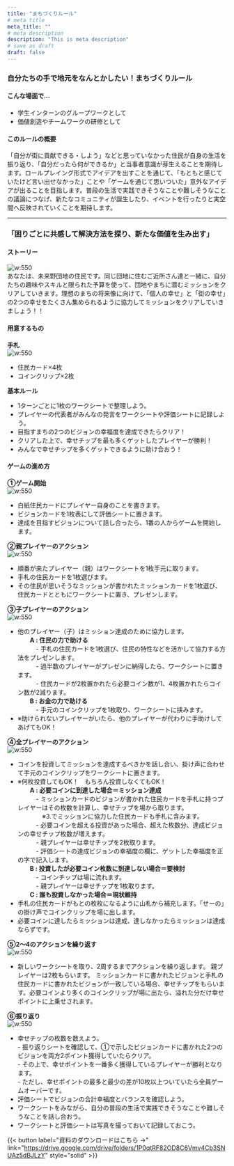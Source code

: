 ```yaml
---
title: "まちづくりルール"
# meta title
meta_title: ""
# meta description
description: "This is meta description"
# save as draft
draft: false
---
```


###  <div class="text-orange-500" >自分たちの手で地元をなんとかしたい！まちづくりルール<div/>

#### こんな場面で…
- 学生インターンのグループワークとして
- 価値創造やチームワークの研修として

#### このルールの概要
「自分が街に貢献できる・しよう」などと思っていなかった住民が自身の生活を振り返り、「自分だったら何ができるか」と当事者意識が芽生えることを期待します。ロールプレイング形式でアイデアを出すことを通じて、「もともと感じていたけど言い出せなかった」ことや「ゲームを通じて思いついた」意外なアイデアが出ることを目指します。普段の生活で実践できそうなことや難しそうなことの議論につなげ、新たなコミュニティが誕生したり、イベントを行ったりと実空間へ反映されていくことを期待します。

<hr>  

### 「困りごとに共感して解決方法を探り、新たな価値を生み出す」

#### ストーリー  
![w:550](./images/noimage.png)  
あなたは、未来野団地の住民です。同じ団地に住むご近所さん達と一緒に、自分たちの趣味やスキルと限られた予算を使って、団地やまちに潜むミッションをクリアしていきます。理想のまちの将来像に向けて、「個人の幸せ」と「街の幸せ」の2つの幸せをたくさん集められるように協力してミッションをクリアしていきましょう！！



#### 用意するもの
**手札**  
![w:550](./images/noimage.png)  
- 住民カード×4枚
- コインクリップ×2枚

**基本ルール**  
- 1ターンごとに1枚のワークシートで整理しよう。
- プレイヤーの代表者がみんなの発言をワークシートや評価シートに記録しよう。
- 目指すまちの2つのビジョンの幸福度を達成できたらクリア！
- クリアした上で、幸せチップを最も多くゲットしたプレイヤーが勝利！ 
- みんなで幸せチップを多くゲットできるように助け合おう！

#### ゲームの進め方
**①ゲーム開始**  
![w:550](./images/noimage.png)  
- 白紙住民カードにプレイヤー自身のことを書きます。
- ビジョンカードを1枚表にして評価シートに置きます。
- 達成を目指すビジョンについて話し合ったら、1番の人からゲームを開始します。  

**②親プレイヤーのアクション**  
![w:550](./images/noimage.png)    
- 順番が来たプレイヤー（親）はワークシートを1枚手元に取ります。
- 手札の住民カードを1枚選びます。
- その住民が思いそうなミッションが書かれたミッションカードを1枚選び、住民カードとともにワークシートに置き、プレゼンします。
 
**③子プレイヤーのアクション**  
![w:550](./images/noimage.png)    
- 他のプレイヤー（子）はミッション達成のために協力します。  
　　**A : 住民の力で助ける**  
　　　- 手札の住民カードを1枚選び、住民の特性などを活かして協力する方法をプレゼンします。  
　　　- 過半数のプレイヤーがプレゼンに納得したら、ワークシートに置きます。  
　　　- 住民カードが2枚置かれたら必要コイン数が1、4枚置かれたらコイン数が2減ります。  
　　**B : お金の力で助ける**  
　　　- 手元のコインクリップを1枚取り、ワークシートに挟みます。  
- ※助けられないプレイヤーがいたら、他のプレイヤーが代わりに手助けしてあげてもOK！

**④全プレイヤーのアクション**  
![w:550](./images/noimage.png)    
- コインを投資してミッションを達成するべきかを話し合い、掛け声に合わせて手元のコインクリップをワークシートに置きます。  
- ※何枚投資してもOK！　もちろん投資しなくてもOK！  
　　**A : 必要コインに到達した場合＝ミッション達成**  
　　　- ミッションカードのビジョンが書かれた住民カードを手札に持つプレイヤーはその枚数を計算し、幸せチップを場から取ります。  
　　　　※3.でミッションに協力した住民カードも手札に含みます。  
　　　- 必要コインを超える投資があった場合、超えた枚数分、達成ビジョンの幸せチップ枚数が増えます。  
　　　- 親プレイヤーは幸せチップを2枚取ります。  
　　　- 評価シートの達成ビジョンの幸福度の欄に、ゲットした幸福度を正の字で記入します。  
　　**B : 投資したが必要コイン枚数に到達しない場合＝要検討**  
　　　- コインチップは場に流れます。  
　　　- 親プレイヤーは幸せチップを1枚取ります。  
　　**C : 誰も投資しなかった場合＝現状維持**  
- 手札の住民カードがもとの枚枚になるように山札から補充します。「せーの」の掛け声でコインクリップを場に出します。  
- 必要コインに達したらミッションは達成、達しなかったらミッションは達成ならずです。  

**⑤2〜4のアクションを繰り返す**  
![w:550](./images/noimage.png)    
- 新しいワークシートを取り、2周するまでアクションを繰り返します。
親プレイヤーは2枚もらいます。
ミッションカードに書かれたビジョンと手札の住民カードに書かれたビジョンが一致している場合、幸せチップをもらいます。必要コインより多くのコインクリップが場に出たら、溢れた分だけ幸せポイントに上乗せされます。

**⑥振り返り**  
![w:550](./images/noimage.png)    
- 幸せチップの枚数を数えよう。  
          - 振り返りシートを確認して、①で示したビジョンカードに書かれた2つのビジョンを両方2ポイント獲得していたらクリア。  
          -  その上で、幸せポイントを一番多く獲得しているプレイヤーが勝利となります。  
          - ただし、幸せポイントの最多と最少の差が10枚以上ついていたら全員ゲームオーバーです。  
- 評価シートでビジョンの合計幸福度とバランスを確認しよう。
- ワークシートをみながら、自分の普段の生活で実践できそうなことや難しそうなことを話し合おう。
- ワークシートと評価シートは写真を撮っておいて記録しておこう。

{{< button label="資料のダウンロードはこちら →" link="https://drive.google.com/drive/folders/1P0qtRF82OD8C6Vmv4Cb3SNUAz5dBJLzY" style="solid" >}}